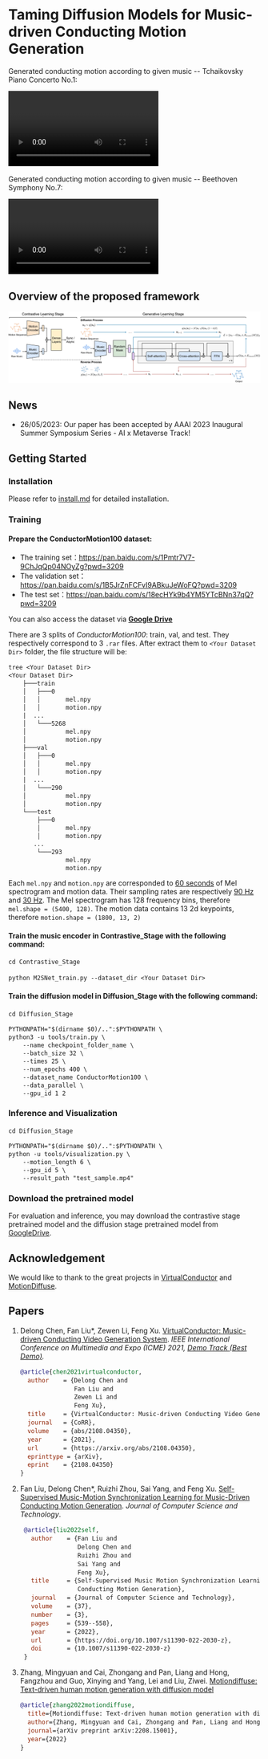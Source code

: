 # Taming Diffusion Models for Music-driven Conducting Motion Generation

Generated conducting motion according to given music -- Tchaikovsky Piano Concerto No.1:

<video src="./assets/images/Tchaikovsky.mp4" width=300></video>

Generated conducting motion according to given music -- Beethoven Symphony No.7:

<video src="./assets/images/Beethoven.mp4" width=300></video>

## Overview of the proposed framework

![](./assets/images/architecture.jpg)

## News
- 26/05/2023: Our paper has been accepted by AAAI 2023 Inaugural Summer Symposium Series - AI x Metaverse Track!


## Getting Started

### Installation

Please refer to [install.md](/Diffusion_Stage/install.md) for detailed installation.

### Training

#### Prepare the ConductorMotion100 dataset:

- The training set：https://pan.baidu.com/s/1Pmtr7V7-9ChJqQp04NOyZg?pwd=3209
- The validation set：https://pan.baidu.com/s/1B5JrZnFCFvI9ABkuJeWoFQ?pwd=3209 
- The test set：https://pan.baidu.com/s/18ecHYk9b4YM5YTcBNn37qQ?pwd=3209 

You can also access the dataset via [**Google Drive**](https://drive.google.com/drive/folders/1I2eFM-vEbqVXtD4sUPmGFSeNZeu_5JMu?usp=sharing)

There are 3 splits of *ConductorMotion100*: train, val, and test. They respectively correspond to 3 `.rar` files. After extract them to `<Your Dataset Dir>` folder, the file structure will be:

```
tree <Your Dataset Dir>
<Your Dataset Dir>
    ├───train
    │   ├───0
    │   │       mel.npy
    │   │       motion.npy
    |  ...
    │   └───5268
    │           mel.npy
    │           motion.npy
    ├───val
    │   ├───0
    │   │       mel.npy
    │   │       motion.npy
    |  ...
    │   └───290
    │           mel.npy
    │           motion.npy
    └───test
        ├───0
        │       mel.npy
        │       motion.npy
       ...
        └───293
                mel.npy
                motion.npy
```

Each `mel.npy` and `motion.npy` are corresponded to <u>60 seconds</u> of Mel spectrogram and motion data. Their sampling rates are respectively <u>90 Hz</u> and <u>30 Hz</u>. The Mel spectrogram has 128 frequency bins, therefore `mel.shape = (5400, 128)`. The motion data contains 13 2d keypoints, therefore `motion.shape = (1800, 13, 2)`

#### Train the music encoder in Contrastive_Stage with the following command:

```shell 
cd Contrastive_Stage

python M2SNet_train.py --dataset_dir <Your Dataset Dir> 
```

#### Train the diffusion model in Diffusion_Stage with the following command:
```shell
cd Diffusion_Stage
```
```shell
PYTHONPATH="$(dirname $0)/..":$PYTHONPATH \
python3 -u tools/train.py \
    --name checkpoint_folder_name \
    --batch_size 32 \
    --times 25 \
    --num_epochs 400 \
    --dataset_name ConductorMotion100 \
    --data_parallel \
    --gpu_id 1 2
```

### Inference and Visualization
```shell
cd Diffusion_Stage
```
```shell
PYTHONPATH="$(dirname $0)/..":$PYTHONPATH \
python -u tools/visualization.py \
    --motion_length 6 \
    --gpu_id 5 \
    --result_path "test_sample.mp4"
```

### Download the pretrained model
For evaluation and inference, you may download the contrastive stage pretrained model and the diffusion stage pretrained model from [GoogleDrive](https://drive.google.com/drive/folders/1l2jvAudk6w5UuAKH3ZMM20qLChmkegb2?usp=drive_link).

## Acknowledgement
We would like to thank to the great projects in [VirtualConductor](https://github.com/ChenDelong1999/VirtualConductor) and [MotionDiffuse](https://github.com/mingyuan-zhang/MotionDiffuse).


## Papers

1. Delong Chen, Fan Liu*, Zewen Li, Feng Xu. [VirtualConductor: Music-driven Conducting Video Generation System](https://arxiv.org/abs/2108.04350). _IEEE International Conference on Multimedia and Expo (ICME) 2021, [Demo Track (Best Demo)](http://2021.ieeeicme.org/2021.ieeeicme.org/best_demo_awards.html)._

   ```bibtex
   @article{chen2021virtualconductor,
     author    = {Delong Chen and
                  Fan Liu and
                  Zewen Li and
                  Feng Xu},
     title     = {VirtualConductor: Music-driven Conducting Video Generation System},
     journal   = {CoRR},
     volume    = {abs/2108.04350},
     year      = {2021},
     url       = {https://arxiv.org/abs/2108.04350},
     eprinttype = {arXiv},
     eprint    = {2108.04350}
   }
   ```

2. Fan Liu, Delong Chen*, Ruizhi Zhou, Sai Yang, and Feng Xu. [Self-Supervised Music-Motion Synchronization Learning for Music-Driven Conducting Motion Generation](https://link.springer.com/article/10.1007/s11390-022-2030-z). _Journal of Computer Science and Technology_.

   ```bibtex
    @article{liu2022self,
      author    = {Fan Liu and
                   Delong Chen and
                   Ruizhi Zhou and
                   Sai Yang and
                   Feng Xu},
      title     = {Self-Supervised Music Motion Synchronization Learning for Music-Driven
                   Conducting Motion Generation},
      journal   = {Journal of Computer Science and Technology},
      volume    = {37},
      number    = {3},
      pages     = {539--558},
      year      = {2022},
      url       = {https://doi.org/10.1007/s11390-022-2030-z},
      doi       = {10.1007/s11390-022-2030-z}
    }
   ```

3. Zhang, Mingyuan and Cai, Zhongang and Pan, Liang and Hong, Fangzhou and Guo, Xinying and Yang, Lei and Liu, Ziwei. [Motiondiffuse: Text-driven human motion generation with diffusion model](https://arxiv.org/abs/2208.15001)

    ```bibtex
    @article{zhang2022motiondiffuse,
      title={Motiondiffuse: Text-driven human motion generation with diffusion model},
      author={Zhang, Mingyuan and Cai, Zhongang and Pan, Liang and Hong, Fangzhou and Guo, Xinying and Yang, Lei and Liu, Ziwei},
      journal={arXiv preprint arXiv:2208.15001},
      year={2022}
    }
    ```

